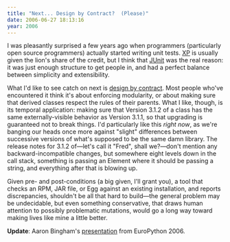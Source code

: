 ```yaml
---
title: "Next... Design by Contract?  (Please)"
date: 2006-06-27 18:13:16
year: 2006
---
```

I was pleasantly surprised a few years ago when programmers (particularly open source programmers) actually started writing unit tests.  <a href="http://www.extremeprogramming.org">XP</a> is usually given the lion's share of the credit, but I think that <a href="http://www.junit.org">JUnit</a> was the real reason: it was just enough structure to get people in, and had a perfect balance between simplicity and extensibility.

What I'd like to see catch on next is <a href="http://en.wikipedia.org/wiki/Design_by_contract">design by contract</a>. Most people who've encountered it think it's about enforcing modularity, or about making sure that derived classes respect the rules of their parents.  What I like, though, is its temporal application: making sure that Version 3.1.2 of a class has the same externally-visible behavior as Version 3.1.1, so that upgrading is guaranteed not to break things.  I'd particularly like this <em>right now</em>, as we're banging our heads once more against  "slight" differences between successive versions of what's supposed to be the same damn library. The release notes for 3.1.2 of—let's call it "Fred", shall we?—don't mention any backward-incompatible changes, but somewhere eight levels down in the call stack, something is passing an Element where it should be passing a string, and everything after that is blowing up.

Given pre- and post-conditions (a big given, I'll grant you), a tool that checks an RPM, JAR file, or Egg against an existing installation, and reports discrepancies, shouldn't be all that hard to build—the general problem may be undecidable, but even something conservative, that draws human attention to possibly problematic mutations, would go a long way toward making lives like mine a little better.

<strong>Update</strong>: Aaron Bingham's <a href="http://indico.cern.ch/contributionDisplay.py?contribId=83&sessionId=41&confId=44">presentation</a> from EuroPython 2006.
